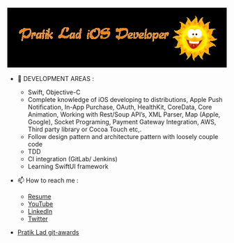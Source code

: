 ![image](https://github.com/pratik-123/pratik-123/blob/master/name.gif)

- 🔭 DEVELOPMENT AREAS : 
    - Swift, Objective-C
    - Complete knowledge of iOS developing to distributions, Apple Push Notification, In-App Purchase, OAuth, HealthKit, CoreData, Core Animation, Working with Rest/Soup API’s, XML Parser, Map (Apple, Google), Socket Programing, Payment Gateway Integration, AWS, Third party library or Cocoa Touch etc,.
    - Follow design pattern and architecture pattern with loosely couple code
    - TDD
    - CI integration (GitLab/ Jenkins)
    -   Learning SwiftUI framework

- 📫 How to reach me :
	- [Resume](https://pratik-123.github.io/vcard/)
	- [YouTube](https://www.youtube.com/c/PratikLad?sub_confirmation=1)
	- [LinkedIn](https://www.linkedin.com/in/pratik-lad-3280899b/)
	- [Twitter](https://twitter.com/Buntylad3)

- [Pratik Lad git-awards](http://git-awards.com/users/search?login=pratik-123)

<!--
	### Hello Friends 👋
**pratik-123/pratik-123** is a ✨ _special_ ✨ repository because its `README.md` (this file) appears on your GitHub profile.

Here are some ideas to get you started:

- 🔭 I’m currently working on ...
- 🌱 I’m currently learning ...
- 👯 I’m looking to collaborate on ...
- 🤔 I’m looking for help with ...
- 💬 Ask me about ...
- 📫 How to reach me: ...
- 😄 Pronouns: ...
- ⚡ Fun fact: ...
-->
